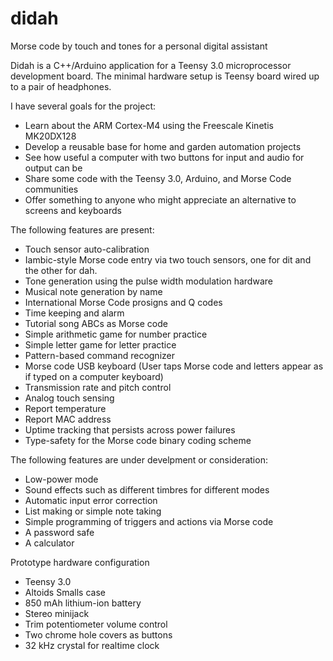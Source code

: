 didah
=====

Morse code by touch and tones for a personal digital assistant

Didah is a C++/Arduino application for a Teensy 3.0 microprocessor development board. The minimal hardware setup is Teensy board wired up to a pair of headphones.

I have several goals for the project: 
- Learn about the ARM Cortex-M4 using the Freescale Kinetis MK20DX128
- Develop a reusable base for home and garden automation projects
- See how useful a computer with two buttons for input and audio for output can be
- Share some code with the Teensy 3.0, Arduino, and Morse Code communities
- Offer something to anyone who might appreciate an alternative to screens and keyboards

The following features are present:
- Touch sensor auto-calibration
- Iambic-style Morse code entry via two touch sensors, one for dit and the other for dah.
- Tone generation using the pulse width modulation hardware
- Musical note generation by name
- International Morse Code prosigns and Q codes
- Time keeping and alarm
- Tutorial song ABCs as Morse code
- Simple arithmetic game for number practice
- Simple letter game for letter practice
- Pattern-based command recognizer
- Morse code USB keyboard (User taps Morse code and letters appear as if typed on a computer keyboard)
- Transmission rate and pitch control
- Analog touch sensing
- Report temperature
- Report MAC address
- Uptime tracking that persists across power failures
- Type-safety for the Morse code binary coding scheme

The following features are under develpment or consideration:
- Low-power mode
- Sound effects such as different timbres for different modes
- Automatic input error correction
- List making or simple note taking
- Simple programming of triggers and actions via Morse code
- A password safe
- A calculator

Prototype hardware configuration
- Teensy 3.0
- Altoids Smalls case
- 850 mAh lithium-ion battery
- Stereo minijack
- Trim potentiometer volume control
- Two chrome hole covers as buttons
- 32 kHz crystal for realtime clock
